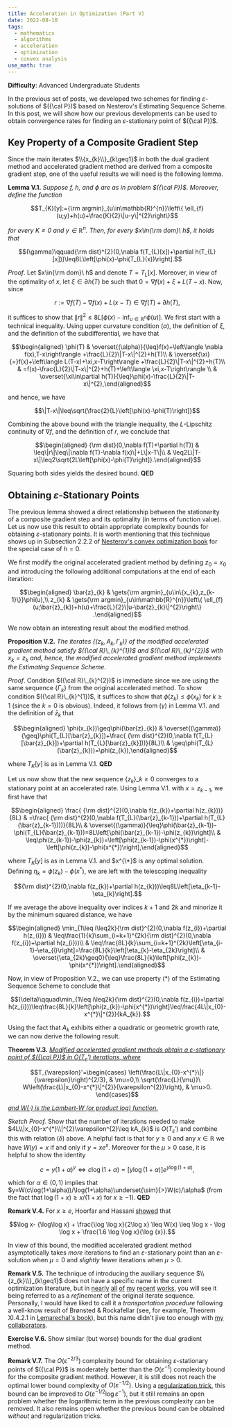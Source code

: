 ```yaml
---
title: Acceleration in Optimization (Part V)
date: 2022-08-10
tags: 
  - mathematics
  - algorithms
  - acceleration
  - optimization
  - convex analysis
use_math: true
---
```


**Difficulty**: Advanced Undergraduate Students  

In the previous set of posts, we developed two schemes for finding $\varepsilon$-solutions of $({\cal P})$ based on Nesterov's Estimating Sequence Scheme. In this post, we will show how our previous developments can be used to obtain convergence rates for finding an $\varepsilon$-stationary point of $({\cal P})$.

## Key Property of a Composite Gradient Step

Since the main iterates $\\{x_{k}\\}_{k\geq1}$ in both the dual gradient method and accelerated gradient method are derived from a composite gradient step, one of the useful results we will need is the following lemma.

**Lemma V.1.** *Suppose $f$, $h$, and $\phi$ are as in problem $({\cal P})$. Moreover, define the function*

$$T_{K}[y]:={\rm argmin}_{u\in\mathbb{R}^{n}}\left\{ \ell_{f}(u;y)+h(u)+\frac{K}{2}\|u-y\|^{2}\right\}$$ 

*for every $K\geq0$ and $y\in\mathbb{R}^{n}$. Then, for every $x\in{\rm dom}\ h$, it holds that* 

$$(\gamma)\qquad{\rm dist}^{2}(0,\nabla f(T_{L}[x])+\partial h(T_{L}[x]))\leq8L\left[\phi(x)-\phi(T_{L}(x))\right].$$

*Proof*. Let $x\in{\rm dom}\ h$ and denote $T=T_{L}[x]$. Moreover, in view of the optimality of $x$, let $\xi\in\partial h(T)$ be such that $0=\nabla f(x)+\xi+L(T-x)$. Now, since 

$$r:=\nabla f(T)-\nabla f(x)+L(x-T)\in\nabla f(T)+\partial h(T),$$ 

it suffices to show that $\|r\|^{2}\leq8L[\phi(x)-\inf_{u\in\mathbb{R}^{n}}\phi(u)].$ We first start with a technical inequality. Using upper curvature condition $(\alpha)$, the definition of $\xi$, and the definition of the subdifferential, we have that 

$$\begin{aligned}
\phi(T) & \overset{(\alpha)}{\leq}f(x)+\left\langle \nabla f(x),T-x\right\rangle +\frac{L}{2}\|T-x\|^{2}+h(T)\\
 & \overset{\xi}{=}f(x)+\left\langle L(T-x)+\xi,x-T\right\rangle +\frac{L}{2}\|T-x\|^{2}+h(T)\\
 & =f(x)-\frac{L}{2}\|T-x\|^{2}+h(T)+\left\langle \xi,x-T\right\rangle \\
 & \overset{\xi\in\partial h(T)}{\leq}\phi(x)-\frac{L}{2}\|T-x\|^{2},\end{aligned}$$ 
 
 and hence, we have 
 
 $$\|T-x\|\leq\sqrt{\frac{2}{L}\left[\phi(x)-\phi(T)\right]}$$ 
 
Combining the above bound with the triangle inequality, the $L$-Lipschitz continuity of $\nabla f$, and the definition of $r$, we conclude that 
 
$$\begin{aligned}
{\rm dist}(0,\nabla f(T)+\partial h(T)) & \leq\|r\|\leq\|\nabla f(T)-\nabla f(x)\|+L\|x-T\|\\
 & \leq2L\|T-x\|\leq2\sqrt{2L\left[\phi(x)-\phi(T)\right]}.\end{aligned}$$ 
 
Squaring both sides yields the desired bound. **QED**

## Obtaining $\varepsilon$-Stationary Points

The previous lemma showed a direct relationship between the stationarity of a composite gradient step and its optimality (in terms of function value). Let us now use this result to obtain appropriate complexity bounds for obtaining $\varepsilon$-stationary points. It is worth mentioning that this technique shows up in Subsection 2.2.2 of [Nesterov's convex optimization book](https://link.springer.com/content/pdf/10.1007/978-3-319-91578-4.pdf) for the special case of $h = 0$.

We first modify the original accelerated gradient method by defining $z_{0}=x_{0}$ and introducing the following additional computations at the end of each iteration: 

$$\begin{aligned}
\bar{z}_{k} & \gets{\rm argmin}_{u\in\{x_{k},z_{k-1}\}}\phi(u),\\
z_{k} & \gets{\rm argmin}_{u\in\mathbb{R}^{n}}\left\{ \ell_{f}(u;\bar{z}_{k})+h(u)+\frac{L}{2}\|u-\bar{z}_{k}\|^{2}\right\} .\end{aligned}$$ 

We now obtain an interesting result about the modified method.

**Proposition V.2.** *The iterates $\{(z_{k},A_{k},\Gamma_{k})\}$ of the modified accelerated gradient method satisfy $({\cal R}\_{k}^{1})$ and $({\cal R}\_{k}^{2})$ with $x_{k}=z_{k}$ and, hence, the modified accelerated gradient method implements the Estimating Sequence Scheme.*

*Proof*. Condition $({\cal R}\_{k}^{2})$ is immediate since we are using the same sequence $\{\Gamma_{k}\}$ from the original accelerated method. To show condition $({\cal R}\_{k}^{1})$, it suffices to show that $\phi(z_{k})\leq\phi(x_{k})$ for $k\geq1$ (since the $k=0$ is obvious). Indeed, it follows from $(\gamma)$ in Lemma V.1. and the definition of $\bar{z}_{k}$ that 

$$\begin{aligned}
\phi(x_{k})\geq\phi(\bar{z}_{k}) & \overset{(\gamma)}{\geq}\phi(T_{L}[\bar{z}_{k}])+\frac{ {\rm dist}^{2}(0,\nabla f(T_{L}[\bar{z}_{k}])+\partial h(T_{L}[\bar{z}_{k}]))}{8L}\\
 & \geq\phi(T_{L}(\bar{z}_{k}))=\phi(z_{k}),\end{aligned}$$ 
 
 where $T_{K}[y]$ is as in Lemma V.1. **QED**

Let us now show that the new sequence $\{z_{k}\}\_{k\ge0}$ converges to a stationary point at an accelerated rate. Using Lemma V.1. with $x=z_{k-1}$, we first have that 

$$\begin{aligned}
\frac{ {\rm dist}^{2}(0,\nabla f(z_{k})+\partial h(z_{k}))}{8L} & =\frac{ {\rm dist}^{2}(0,\nabla f(T_{L}(\bar{z}_{k-1}))+\partial h(T_{L}(\bar{z}_{k-1})))}{8L}\\
 & \overset{(\gamma)}{\leq}\phi(\bar{z}_{k-1})-\phi(T_{L}(\bar{z}_{k-1}))=8L\left[\phi(\bar{z}_{k-1})-\phi(z_{k})\right]\\
 & \leq\phi(z_{k-1})-\phi(z_{k})=\left[\phi(z_{k-1})-\phi(x^{*})\right]-\left[\phi(z_{k})-\phi(x^{*})\right],\end{aligned}$$ 
 
 where $T_{K}[y]$ is as in Lemma V.1. and $x^{\*}$ is any optimal solution. Defining $\eta_{k}=\phi(z_{k})-\phi(x^{*})$, we are left with the telescoping inequality 
 
$${\rm dist}^{2}(0,\nabla f(z_{k})+\partial h(z_{k}))\leq8L\left[\eta_{k-1}-\eta_{k}\right].$$
 
If we average the above inequality over indices $k+1$ and $2k$ and minorize it by the minimum squared distance, we have 
  
$$\begin{aligned}
\min_{1\leq i\leq2k}{\rm dist}^{2}(0,\nabla f(z_{i})+\partial h(z_{i})) & \leq\frac{1}{k}\sum_{i=k+1}^{2k}{\rm dist}^{2}(0,\nabla f(z_{i})+\partial h(z_{i}))\\
 & \leq\frac{8L}{k}\sum_{i=k+1}^{2k}\left[\eta_{i-1}-\eta_{i}\right]=\frac{8L}{k}\left[\eta_{k}-\eta_{2k}\right]\\
 & \overset{\eta_{2k}\geq0}{\leq}\frac{8L}{k}\left[\phi(z_{k})-\phi(x^{*})\right].\end{aligned}$$ 
 
 Now, in view of Proposition V.2., we can use property $(*)$ of the Estimating Sequence Scheme to conclude that 
 
 $$(\delta)\qquad\min_{1\leq i\leq2k}{\rm dist}^{2}(0,\nabla f(z_{i})+\partial h(z_{i}))\leq\frac{8L}{k}\left[\phi(z_{k})-\phi(x^{*})\right]\leq\frac{4L\|x_{0}-x^{*}\|^{2}}{kA_{k}}.$$ 
 
 Using the fact that $A_{k}$ exhibits either a quadratic or geometric growth rate, we can now derive the following result.

**Theorem V.3.** <ins>*Modified accelerated gradient methods obtain a $\varepsilon$-stationary point of $({\cal P})$ in $O(T_{\varepsilon}')$ iterations, where*</ins>

$$T_{\varepsilon}'=\begin{cases}
\left(\frac{L\|x_{0}-x^{*}\|}{\varepsilon}\right)^{2/3}, & \mu=0,\\
\sqrt{\frac{L}{\mu}}\ W\left(\frac{L\|x_{0}-x^{*}\|^{2}}{\varepsilon^{2}}\right), & \mu>0.
\end{cases}$$ 

<ins>*and $W(\cdot)$ is the Lambert-W (or product log) function.*</ins>

*Sketch Proof.* Show that the number of iterations needed to make $4L\\|x_{0}-x^{*}\\|^{2}\varepsilon^{2}\leq kA_{k}$ is $O(T_{\varepsilon}')$ and combine this with relation $(\delta)$ above. A helpful fact is that for $y\geq0$ and any $x\in\mathbb{R}$ we have $W(y)=x$ if and only if $y=xe^{x}$. Moreover for the $\mu>0$ case, it is helpful to show the identity 

$$c=y(1+\alpha)^{y}\iff c\log(1+\alpha)=\left[y\log(1+\alpha)\right]e^{y\log(1+\alpha)},$$ 

which for $\alpha\in(0,1)$ implies that $y=W(c\log(1+\alpha))/\log(1+\alpha)\underset{\sim}{>}W(c)/\alpha$  (from the fact that $\log(1+x)\geq x/(1+x)$ for $x\geq-1$). **QED**

**Remark V.4.** For $x \geq e$, Hoorfar and Hassani [showed](https://www.emis.de/journals/JIPAM/article983.html?sid=983) that 

$$\log x- {\log\log x} + \frac{\log \log x}{2\log x} \leq W(x) \leq \log x  - \log \log x + \frac{1.6 \log \log x}{\log {x}}.$$ 

In view of this bound, the modified accelerated gradient method asymptotically takes *more* iterations to find an $\varepsilon$-stationary point than an $\varepsilon$-solution when $\mu=0$ and *slightly* fewer iterations when $\mu>0$.

**Remark V.5.** The technique of introducing the auxiliary sequence $\\{z_{k}\\}_{k\geq1}$ does not have a specific name in the current optimization literature, but in [nearly](../files/publications/aipp.pdf) [all](../files/publications/r_aipp.pdf) [of](../files/publications/aipp_s.pdf) [my](../files/publications/spectral_icg.pdf) [recent](../files/publications/nl_iapial.pdf) [works](../files/publications/iaipal.pdf), you will see it being referred to as a *refinement* of the original iterate sequence. Personally, I would have liked to call it a *transportation procedure* following a well-know result of Brønsted & Rockafellar (see, for example, Theorem XI.4.2.1 in [Lemarechal's book](https://link.springer.com/book/10.1007/978-3-662-06409-2)), but this name didn't jive too enough with [my](https://sites.gatech.edu/renato-monteiro/) [collaborators](https://jefferson.ime.ufg.br/p/19912-academic-homepage).

**Exercise V.6.** Show similar (but worse) bounds for the dual gradient method.

**Remark V.7.** The $O(\varepsilon^{-2/3})$ complexity bound for obtaining $\varepsilon$-stationary points of $({\cal P})$ is moderately better than the $O(\varepsilon^{-1})$ complexity bound for the composite gradient method. However, it is still does not reach the optimal lower bound complexity of $O(\varepsilon^{-1/2})$. Using a [regularization trick](http://www.mathopt.org/Optima-Issues/optima88.pdf), this bound can be improved to $O(\varepsilon^{-1/2} \log \varepsilon^{-1})$, but it still remains an open problem whether the logarithmic term in the previous complexity can be removed. It also remains open whether the previous bound can be obtained *without* and regularization tricks.

